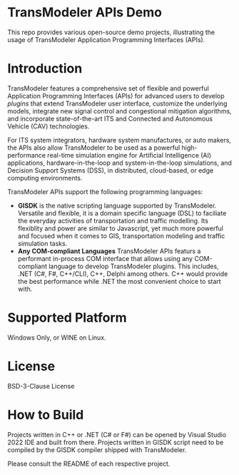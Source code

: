 # TransModeler APIs Demo
This repo provides various open-source demo projects,  illustrating the usage of TransModeler Application Programming Interfaces (APIs).

# Introduction
TransModeler features a comprehensive set of flexible and powerful Application Programming Interfaces (APIs) for advanced users to develop *plugins* that extend TransModeler user interface, customize the underlying models, integrate new signal control and congestional mitigation algorithms, and incorporate state-of-the-art ITS and Connected and Autonomous Vehicle (CAV) technologies.  

For ITS system integrators, hardware system manufactures, or auto makers, the APIs also allow TransModeler to be used as a powerful high-performance real-time simulation engine for Artificial Intelligence (AI) applications,  hardware-in-the-loop and system-in-the-loop simulations, and Decision Support Systems (DSS),  in distributed, cloud-based, or edge computing environments.

TransModeler APIs support the following programming languages:

- **GISDK** is the native scripting language supported by TransModeler. Versatile and flexible, it is a domain specific language (DSL) to faciliate the everyday activities of transportation and traffic modelling. Its flexiblity and power are similar to Javascript, yet much more powerful and focused when it comes to GIS, transportation modeling and traffic simulation tasks.
- **Any COM-compliant Languages** TransModeler APIs featurs a performant in-process COM interface that allows using any COM-compliant language to develop TransModeler plugins. This includes, .NET (C#, F#, C++/CLI), C++, Delphi among others.  C++ would provide the best performance while .NET the most convenient choice to start with.

# Supported Platform
Windows Only, or WINE on Linux.

# License
BSD-3-Clause License

# How to Build
Projects written in C++ or .NET (C# or F#) can be opened by Visual Studio 2022 IDE and built from there.  Projects written in GISDK script need to be compiled by the GISDK compiler shipped with TransModeler. 

Please consult the README of each respective project.
